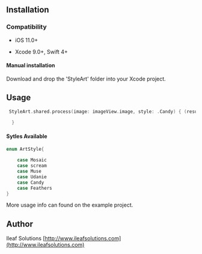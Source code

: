 ## Installation

### Compatibility

-  iOS 11.0+ 

- Xcode 9.0+, Swift 4+

#### Manual installation
Download and drop the 'StyleArt' folder into your Xcode project. 

## Usage

```swift
 StyleArt.shared.process(image: imageView.image, style: .Candy) { (result) in
            
  }
```
#### Sytles Available
```swift
enum ArtStyle{
    
    case Mosaic
    case scream
    case Muse
    case Udanie
    case Candy
    case Feathers
}
```
More usage info can found on the example project.

## Author
Ileaf Solutions
 [http://www.ileafsolutions.com](http://www.ileafsolutions.com)